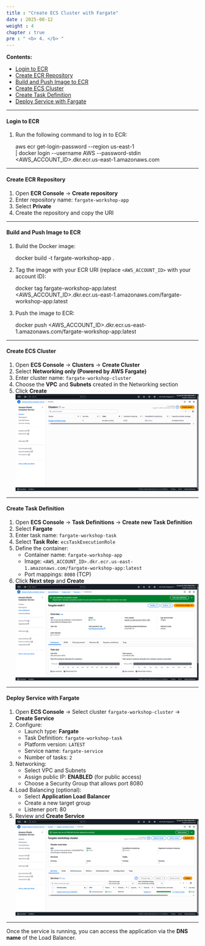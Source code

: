 ```yaml
---
title : "Create ECS Cluster with Fargate"
date : 2025-08-12
weight : 4
chapter : true
pre : " <b> 4. </b> "
---
```


**Contents:**
- [Login to ECR](#login-to-ecr)
- [Create ECR Repository](#create-ecr-repository)
- [Build and Push Image to ECR](#build-and-push-image-to-ecr)
- [Create ECS Cluster](#create-ecs-cluster)
- [Create Task Definition](#create-task-definition)
- [Deploy Service with Fargate](#deploy-service-with-fargate)

---

#### Login to ECR

1. Run the following command to log in to ECR:

    aws ecr get-login-password --region us-east-1 \
    | docker login --username AWS --password-stdin <AWS_ACCOUNT_ID>.dkr.ecr.us-east-1.amazonaws.com

---

#### Create ECR Repository

1. Open **ECR Console** → **Create repository**  
2. Enter repository name: `fargate-workshop-app`  
3. Select **Private**  
4. Create the repository and copy the URI

---

#### Build and Push Image to ECR

1. Build the Docker image:

    docker build -t fargate-workshop-app .

2. Tag the image with your ECR URI (replace `<AWS_ACCOUNT_ID>` with your account ID):

    docker tag fargate-workshop-app:latest <AWS_ACCOUNT_ID>.dkr.ecr.us-east-1.amazonaws.com/fargate-workshop-app:latest

3. Push the image to ECR:

    docker push <AWS_ACCOUNT_ID>.dkr.ecr.us-east-1.amazonaws.com/fargate-workshop-app:latest

---

#### Create ECS Cluster

1. Open **ECS Console** → **Clusters** → **Create Cluster**  
2. Select **Networking only (Powered by AWS Fargate)**  
3. Enter cluster name: `fargate-workshop-cluster`  
4. Choose the **VPC** and **Subnets** created in the Networking section  
5. Click **Create**
![Create ECS Cluster](/images/04/01.png)
---

#### Create Task Definition

1. Open **ECS Console** → **Task Definitions** → **Create new Task Definition**  
2. Select **Fargate**  
3. Enter task name: `fargate-workshop-task`  
4. Select **Task Role**: `ecsTaskExecutionRole`  
5. Define the container:
   - Container name: `fargate-workshop-app`
   - Image: `<AWS_ACCOUNT_ID>.dkr.ecr.us-east-1.amazonaws.com/fargate-workshop-app:latest`
   - Port mappings: `8080` (TCP)
6. Click **Next step** and **Create**
![Create Task Definition](/images/04/02.png)
---

#### Deploy Service with Fargate

1. Open **ECS Console** → Select cluster `fargate-workshop-cluster` → **Create Service**  
2. Configure:
   - Launch type: **Fargate**
   - Task Definition: `fargate-workshop-task`
   - Platform version: `LATEST`
   - Service name: `fargate-service`
   - Number of tasks: `2`
3. Networking:
   - Select VPC and Subnets
   - Assign public IP: **ENABLED** (for public access)
   - Choose a Security Group that allows port 8080
4. Load Balancing (optional):
   - Select **Application Load Balancer**
   - Create a new target group
   - Listener port: 80
5. Review and **Create Service**
![Deploy Service with Fargate](/images/04/03.png)
---

Once the service is running, you can access the application via the **DNS name** of the Load Balancer.
